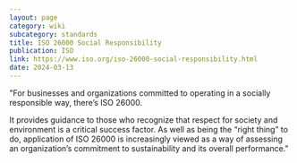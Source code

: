 ```yaml
---
layout: page
category: wiki
subcategory: standards
title: ISO 26000 Social Responsibility
publication: ISO
link: https://www.iso.org/iso-26000-social-responsibility.html
date: 2024-03-13
---
```


"For businesses and organizations committed to operating in a socially responsible way, there’s ISO 26000.

It provides guidance to those who recognize that respect for society and environment is a critical success factor. As well as being the “right thing” to do, application of ISO 26000 is increasingly viewed as a way of assessing an organization’s commitment to sustainability and its overall performance."
